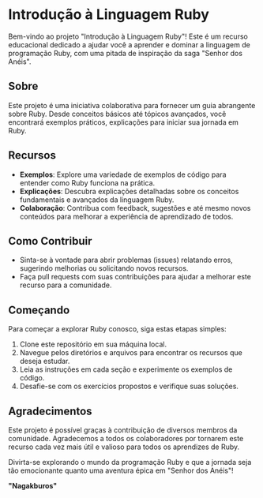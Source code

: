 # Introdução à Linguagem Ruby




Bem-vindo ao projeto "Introdução à Linguagem Ruby"! Este é um recurso educacional dedicado a ajudar você a aprender e dominar a linguagem de programação Ruby, com uma pitada de inspiração da saga "Senhor dos Anéis".

## Sobre

Este projeto é uma iniciativa colaborativa para fornecer um guia abrangente sobre Ruby. Desde conceitos básicos até tópicos avançados, você encontrará exemplos práticos, explicações para iniciar sua jornada em Ruby.

## Recursos

- **Exemplos**: Explore uma variedade de exemplos de código para entender como Ruby funciona na prática.
- **Explicações**: Descubra explicações detalhadas sobre os conceitos fundamentais e avançados da linguagem Ruby.
- **Colaboração**: Contribua com feedback, sugestões e até mesmo novos conteúdos para melhorar a experiência de aprendizado de todos.

## Como Contribuir

- Sinta-se à vontade para abrir problemas (issues) relatando erros, sugerindo melhorias ou solicitando novos recursos.
- Faça pull requests com suas contribuições para ajudar a melhorar este recurso para a comunidade.

## Começando

Para começar a explorar Ruby conosco, siga estas etapas simples:
1. Clone este repositório em sua máquina local.
2. Navegue pelos diretórios e arquivos para encontrar os recursos que deseja estudar.
3. Leia as instruções em cada seção e experimente os exemplos de código.
4. Desafie-se com os exercícios propostos e verifique suas soluções.

## Agradecimentos

Este projeto é possível graças à contribuição de diversos membros da comunidade. Agradecemos a todos os colaboradores por tornarem este recurso cada vez mais útil e valioso para todos os aprendizes de Ruby.

Divirta-se explorando o mundo da programação Ruby e que a jornada seja tão emocionante quanto uma aventura épica em "Senhor dos Anéis"!

**"Nagakburos"**
